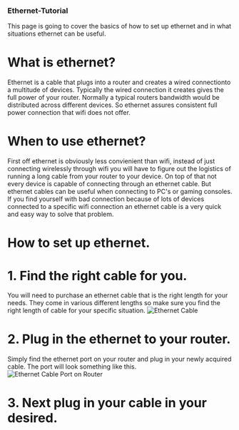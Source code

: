 ### Ethernet-Tutorial
This page is going to cover the basics of how to set up ethernet and in what situations ethernet can be useful.

# What is ethernet?
Ethernet is a cable that plugs into a router and creates a wired connectionto a multitude of devices. Typically the wired connection it creates gives the full power of your router. Normally a typical routers bandwidth would be distributed across different devices. So ethernet assures consistent full power connection that wifi does not offer.

# When to use ethernet?
First off ethernet is obviously less convienient than wifi, instead of just connecting wirelessly through wifi you will have to figure out the logistics of running a long cable from your router to your device. On top of that not every device is capable of connecting through an ethernet cable. But ethernet cables can be useful when connecting to PC's or gaming consoles. If you find yourself with bad connection because of lots of devices connected to a specific wifi connection an ethernet cable is a very quick and easy way to solve that problem.

# How to set up ethernet.
# 1. Find the right cable for you.
You will need to purchase an ethernet cable that is the right length for your needs. They come in various different lengths so make sure you find the right length of cable for your specific situation.
![Ethernet Cable](file:///Users/zachbrasier/Desktop/Screen%20Shot%202020-12-11%20at%206.18.44%20PM.png)

# 2. Plug in the ethernet to your router.
Simply find the ethernet port on your router and plug in your newly acquired cable. The port will look something like this. ![Ethernet Cable Port on Router](file:///Users/zachbrasier/Desktop/Screen%20Shot%202020-12-11%20at%206.25.58%20PM.png)

# 3. Next plug in your cable in your desired.
